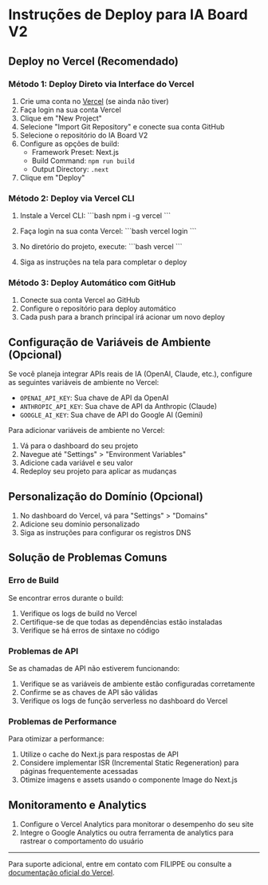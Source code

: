 # Instruções de Deploy para IA Board V2

## Deploy no Vercel (Recomendado)

### Método 1: Deploy Direto via Interface do Vercel

1. Crie uma conta no [Vercel](https://vercel.com) (se ainda não tiver)
2. Faça login na sua conta Vercel
3. Clique em "New Project"
4. Selecione "Import Git Repository" e conecte sua conta GitHub
5. Selecione o repositório do IA Board V2
6. Configure as opções de build:
   - Framework Preset: Next.js
   - Build Command: `npm run build`
   - Output Directory: `.next`
7. Clique em "Deploy"

### Método 2: Deploy via Vercel CLI

1. Instale a Vercel CLI:
\`\`\`bash
npm i -g vercel
\`\`\`

2. Faça login na sua conta Vercel:
\`\`\`bash
vercel login
\`\`\`

3. No diretório do projeto, execute:
\`\`\`bash
vercel
\`\`\`

4. Siga as instruções na tela para completar o deploy

### Método 3: Deploy Automático com GitHub

1. Conecte sua conta Vercel ao GitHub
2. Configure o repositório para deploy automático
3. Cada push para a branch principal irá acionar um novo deploy

## Configuração de Variáveis de Ambiente (Opcional)

Se você planeja integrar APIs reais de IA (OpenAI, Claude, etc.), configure as seguintes variáveis de ambiente no Vercel:

- `OPENAI_API_KEY`: Sua chave de API da OpenAI
- `ANTHROPIC_API_KEY`: Sua chave de API da Anthropic (Claude)
- `GOOGLE_AI_KEY`: Sua chave de API do Google AI (Gemini)

Para adicionar variáveis de ambiente no Vercel:
1. Vá para o dashboard do seu projeto
2. Navegue até "Settings" > "Environment Variables"
3. Adicione cada variável e seu valor
4. Redeploy seu projeto para aplicar as mudanças

## Personalização do Domínio (Opcional)

1. No dashboard do Vercel, vá para "Settings" > "Domains"
2. Adicione seu domínio personalizado
3. Siga as instruções para configurar os registros DNS

## Solução de Problemas Comuns

### Erro de Build

Se encontrar erros durante o build:
1. Verifique os logs de build no Vercel
2. Certifique-se de que todas as dependências estão instaladas
3. Verifique se há erros de sintaxe no código

### Problemas de API

Se as chamadas de API não estiverem funcionando:
1. Verifique se as variáveis de ambiente estão configuradas corretamente
2. Confirme se as chaves de API são válidas
3. Verifique os logs de função serverless no dashboard do Vercel

### Problemas de Performance

Para otimizar a performance:
1. Utilize o cache do Next.js para respostas de API
2. Considere implementar ISR (Incremental Static Regeneration) para páginas frequentemente acessadas
3. Otimize imagens e assets usando o componente Image do Next.js

## Monitoramento e Analytics

1. Configure o Vercel Analytics para monitorar o desempenho do seu site
2. Integre o Google Analytics ou outra ferramenta de analytics para rastrear o comportamento do usuário

---

Para suporte adicional, entre em contato com FILIPPE ou consulte a [documentação oficial do Vercel](https://vercel.com/docs).
